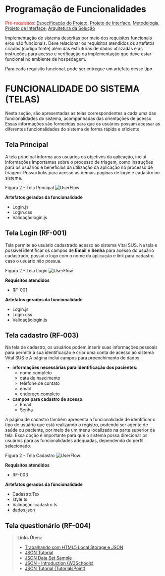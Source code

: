 # Programação de Funcionalidades

<span style="color:red">Pré-requisitos: <a href="2-Especificação do Projeto.md"> Especificação do Projeto</a></span>, <a href="3-Projeto de Interface.md"> Projeto de Interface</a>, <a href="4-Metodologia.md"> Metodologia</a>, <a href="3-Projeto de Interface.md"> Projeto de Interface</a>, <a href="5-Arquitetura da Solução.md"> Arquitetura da Solução</a>

Implementação do sistema descritas por meio dos requisitos funcionais e/ou não funcionais. Deve relacionar os requisitos atendidos os artefatos criados (código fonte) além das estruturas de dados utilizadas e as instruções para acesso e verificação da implementação que deve estar funcional no ambiente de hospedagem.

Para cada requisito funcional, pode ser entregue um artefato desse tipo

# FUNCIONALIDADE DO SISTEMA (TELAS)

Nesta seção, são apresentadas as telas correspondentes a cada uma das funcionalidades do sistema, acompanhadas das orientações de acesso. Essas informações são fornecidas para que os usuários possam acessar as diferentes funcionalidades do sistema de forma rápida e eficiente

## Tela Principal

A tela principal informa aos usuários os objetivos da aplicação, inclui informações importantes sobre o processo de triagem, como instruções para os usuários e benefícios da utilização da aplicação no processo de triagem. Possui links para acesso as demais paginas de login e cadastro no sistema.

Figura 2 - Tela Principal
![UserFlow]()

**Artefatos gerados da funcionalidade**

- Login.js
- Login.css
- Validaçãologin.js

## Tela Login (RF-001)

Tela permite ao usuário cadastrado acesso ao sistema Vital SUS. Na tela e possível identificar os campos de **Email** e **Senha** para acesso do usuário cadastrado, possui o logo com o nome da aplicação e link para cadastro caso o usuário não possua.

Figura 2 - Tela Login
![UserFlow]()

**Requisitos atendidos**

- RF-001

**Artefatos gerados da funcionalidade**

- Login.js
- Login.css
- Validaçãologin.js

## Tela cadastro (RF-003)

Na tela de cadastro, os usuários podem inserir suas informações pessoais para permitir a sua identificação e criar uma conta de acesso ao sistema Vital SUS e A página inclui campos para preenchimento de dados:

- **informações necessárias para identificação dos pacientes:**
  - nome completo
  - data de nascimento
  - telefone de contato
  - email
  - endereço completo
- **campos para cadastro de acesso:**
  - Email
  - Senha

A página de cadastro também apresenta a funcionalidade de identificar o tipo de usuário que está realizando o registro, podendo ser agente de saúde ou paciente, por meio de um menu localizado na parte superior da tela. Essa opção é importante para que o sistema possa direcionar os usuários para as funcionalidades adequadas, dependendo do perfil selecionado.

Figura 2 - Tela Cadastro
![UserFlow]()

**Requisitos atendidos**

- RF-003

**Artefatos gerados da funcionalidade**

- Cadastro.Tsx
- style.ts
- Validação-cadastro.ts
- dados.json

## Tela questionário (RF-004)

> **Links Úteis**:
>
> - [Trabalhando com HTML5 Local Storage e JSON](https://www.devmedia.com.br/trabalhando-com-html5-local-storage-e-json/29045)
> - [JSON Tutorial](https://www.w3resource.com/JSON)
> - [JSON Data Set Sample](https://opensource.adobe.com/Spry/samples/data_region/JSONDataSetSample.html)
> - [JSON - Introduction (W3Schools)](https://www.w3schools.com/js/js_json_intro.asp)
> - [JSON Tutorial (TutorialsPoint)](https://www.tutorialspoint.com/json/index.htm)